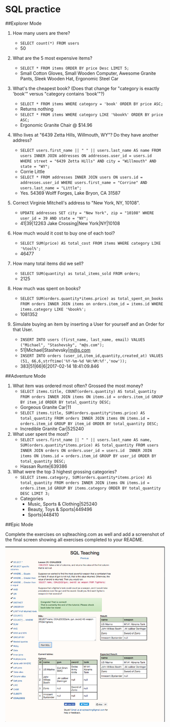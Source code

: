 # SQL  practice

##Explorer Mode

1. How many users are there?
    * `SELECT count(*) FROM users`
    * 50

2. What are the 5 most expensive items?
    * `SELECT * FROM items ORDER BY price Desc LIMIT 5;`
    * Small Cotton Gloves, Small Wooden Computer, Awesome Granite Pants, Sleek Wooden Hat, Ergonomic Steel Car

3. What's the cheapest book? (Does that change for "category is exactly 'book'" versus "category contains 'book'"?)
    * `SELECT * FROM items WHERE category = 'book' ORDER BY price ASC;`
    * Returns nothing
    * `SELECT * FROM items WHERE category LIKE '%book%' ORDER BY price ASC;`
    * Ergonomic Granite Chair @ $14.96

4. Who lives at "6439 Zetta Hills, Willmouth, WY"? Do they have another address?
    * `SELECT users.first_name || " " || users.last_name AS name FROM users INNER JOIN addresses ON addresses.user_id = users.id WHERE street = "6439 Zetta Hills" AND city = "Willmouth" AND state = "WY";`
    * Corrie Little
    * `SELECT * FROM addresses INNER JOIN users ON users.id = addresses.user_id WHERE users.first_name = "Corrine" AND users.last_name = "Little";`
    * Yes. 54369 Wolff Forges, Lake Bryon, CA 31587
5. Correct Virginie Mitchell's address to "New York, NY, 10108".
    * `UPDATE addresses SET city = "New York", zip = "10108" WHERE user_id = 39 AND state = "NY";`
    * 41|39|12263 Jake Crossing|New York|NY|10108
6. How much would it cost to buy one of each tool?
    * `SELECT SUM(price) AS total_cost FROM items WHERE category LIKE '%tool%';`
    * 46477
7. How many total items did we sell?
    * `SELECT SUM(quantity) as total_items_sold FROM orders;`
    * 2125
8. How much was spent on books?
    * `SELECT SUM(orders.quantity*items.price) as total_spent_on_books FROM orders INNER JOIN items on orders.item_id = items.id WHERE items.category LIKE '%book%';`
    * 1081352
9. Simulate buying an item by inserting a User for yourself and an Order for that User.
    * `INSERT INTO users (first_name, last_name, email) VALUES ("Michael", "Stashevsky", "m@s.com");`
    * 51|Michael|Stashevsky|m@s.com
    * `INSERT INTO orders (user_id,item_id,quantity,created_at) VALUES (51, 66,6,strftime('%Y-%m-%d %H:%M:%f','now'));`
    * 383|51|66|6|2017-02-14 18:41:09.846

##Adventure Mode

1. What item was ordered most often? Grossed the most money?
    * `SELECT items.title, COUNT(orders.quantity) AS total_quantity FROM orders INNER JOIN items ON items.id = orders.item_id GROUP BY item_id ORDER BY total_quantity DESC;`
    * Gorgeous Granite Car|11
    * `SELECT items.title, SUM(orders.quantity*items.price) AS total_quantity FROM orders INNER JOIN items ON items.id = orders.item_id GROUP BY item_id ORDER BY total_quantity DESC;`
    * Incredible Granite Car|525240
2. What user spent the most?
    * `SELECT users.first_name || " " || users.last_name AS name, SUM(orders.quantity*items.price) AS total_quantity FROM users INNER JOIN orders ON orders.user_id = users.id  INNER JOIN items ON items.id = orders.item_id GROUP BY user_id ORDER BY total_quantity DESC;`
    * Hassan Runte|639386
3. What were the top 3 highest grossing categories?
    * `SELECT items.category, SUM(orders.quantity*items.price) AS total_quantity FROM orders INNER JOIN items ON items.id = orders.item_id GROUP BY items.category ORDER BY total_quantity DESC LIMIT 3;`
    * Categories
      * Music, Sports & Clothing|525240
      * Beauty, Toys & Sports|449496
      * Sports|448410


##Epic Mode

Complete the exercises on sqlteaching.com as well and add a screenshot of the final screen showing all exercises completed to your README.

![Epic Screenshot](epic.png "Epic Screenshot")

